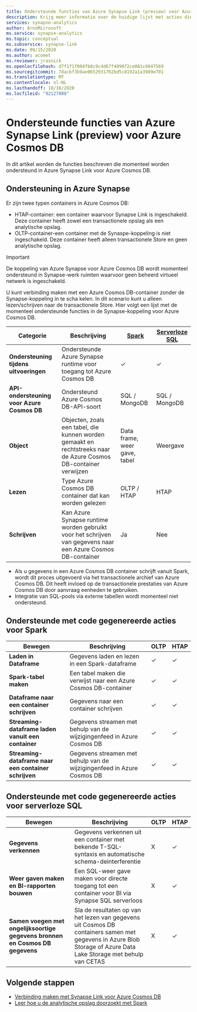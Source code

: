 ```yaml
---
title: Ondersteunde functies van Azure Synapse Link (preview) voor Azure Cosmos DB
description: Krijg meer informatie over de huidige lijst met acties die worden ondersteund in Azure Synapse Link voor Azure Cosmos DB
services: synapse-analytics
author: ArnoMicrosoft
ms.service: synapse-analytics
ms.topic: conceptual
ms.subservice: synapse-link
ms.date: 09/15/2020
ms.author: acomet
ms.reviewer: jrasnick
ms.openlocfilehash: d7f1f1f004fb8c9c4d67f409072ce061c6047569
ms.sourcegitcommit: 7dacbf3b9ae0652931762bd5c8192a1a3989e701
ms.translationtype: MT
ms.contentlocale: nl-NL
ms.lasthandoff: 10/16/2020
ms.locfileid: "92127008"
---
```

# <a name="azure-synapse-link-preview-for-azure-cosmos-db-supported-features"></a>Ondersteunde functies van Azure Synapse Link (preview) voor Azure Cosmos DB

In dit artikel worden de functies beschreven die momenteel worden ondersteund in Azure Synapse Link voor Azure Cosmos DB.

## <a name="azure-synapse-support"></a>Ondersteuning in Azure Synapse

Er zijn twee typen containers in Azure Cosmos DB:
* HTAP-container: een container waarvoor Synapse Link is ingeschakeld. Deze container heeft zowel een transactionele opslag als een analytische opslag. 
* OLTP-container-een container met de Synaspe-koppeling is niet ingeschakeld. Deze container heeft alleen transactionele Store en geen analytische opslag.

> [!IMPORTANT]
> De koppeling van Azure Synapse voor Azure Cosmos DB wordt momenteel ondersteund in Synapse-werk ruimten waarvoor geen beheerd virtueel netwerk is ingeschakeld. 

U kunt verbinding maken met een Azure Cosmos DB-container zonder de Synapse-koppeling in te scha kelen. In dit scenario kunt u alleen lezen/schrijven naar de transactionele Store. Hier volgt een lijst met de momenteel ondersteunde functies in de Synapse-koppeling voor Azure Cosmos DB. 

| Categorie              | Beschrijving |[Spark](https://docs.microsoft.com/azure/synapse-analytics/sql/on-demand-workspace-overview) | [Serverloze SQL](https://docs.microsoft.com/azure/synapse-analytics/sql/on-demand-workspace-overview) |
| -------------------- | ----------------------------------------------------------- |----------------------------------------------------------- | ----------------------------------------------------------- |
| **Ondersteuning tijdens uitvoeringen** |Ondersteunde Azure Synapse runtime voor toegang tot Azure Cosmos DB| ✓ | ✓ |
| **API-ondersteuning voor Azure Cosmos DB** | Ondersteund Azure Cosmos DB-API-soort | SQL / MongoDB | SQL / MongoDB |
| **Object**  |Objecten, zoals een tabel, die kunnen worden gemaakt en rechtstreeks naar de Azure Cosmos DB-container verwijzen| Data frame, weer gave, tabel | Weergave |
| **Lezen**    | Type Azure Cosmos DB container dat kan worden gelezen | OLTP / HTAP | HTAP  |
| **Schrijven**   | Kan Azure Synapse runtime worden gebruikt voor het schrijven van gegevens naar een Azure Cosmos DB-container | Ja | Nee |

* Als u gegevens in een Azure Cosmos DB container schrijft vanuit Spark, wordt dit proces uitgevoerd via het transactionele archief van Azure Cosmos DB. Dit heeft invloed op de transactionele prestaties van Azure Cosmos DB door aanvraag eenheden te gebruiken.
* Integratie van SQL-pools via externe tabellen wordt momenteel niet ondersteund.
 
## <a name="supported-code-generated-actions-for-spark"></a>Ondersteunde met code gegenereerde acties voor Spark

| Bewegen              | Beschrijving |OLTP |HTAP  |
| -------------------- | ----------------------------------------------------------- |----------------------------------------------------------- |----------------------------------------------------------- |
| **Laden in Dataframe** |Gegevens laden en lezen in een Spark-dataframe |✓| ✓ |
| **Spark-tabel maken** |Een tabel maken die verwijst naar een Azure Cosmos DB-container|✓| ✓ |
| **Dataframe naar een container schrijven** |Gegevens naar een container schrijven|✓| ✓ |
| **Streaming-dataframe laden vanuit een container** |Gegevens streamen met behulp van de wijzigingenfeed in Azure Cosmos DB|✓| ✓ |
| **Streaming-dataframe naar een container schrijven** |Gegevens streamen met behulp van de wijzigingenfeed in Azure Cosmos DB|✓| ✓ |


## <a name="supported-code-generated-actions-for-sql-serverless"></a>Ondersteunde met code gegenereerde acties voor serverloze SQL

| Bewegen              | Beschrijving |OLTP |HTAP |
| -------------------- | ----------------------------------------------------------- |----------------------------------------------------------- |----------------------------------------------------------- |
| **Gegevens verkennen** |Gegevens verkennen uit een container met bekende T-SQL-syntaxis en automatische schema-deinterferentie|X| ✓ |
| **Weer gaven maken en BI-rapporten bouwen** |Een SQL-weer gave maken voor directe toegang tot een container voor BI via Synapse SQL serverloos |X| ✓ |
| **Samen voegen met ongelijksoortige gegevens bronnen en Cosmos DB gegevens** | Sla de resultaten op van het lezen van gegevens uit Cosmos DB containers samen met gegevens in Azure Blob Storage of Azure Data Lake Storage met behulp van CETAS |X| ✓ |

## <a name="next-steps"></a>Volgende stappen

* [Verbinding maken met Synapse Link voor Azure Cosmos DB](../quickstart-connect-synapse-link-cosmos-db.md)
* [Leer hoe u de analytische opslag doorzoekt met Spark](how-to-query-analytical-store-spark.md)
